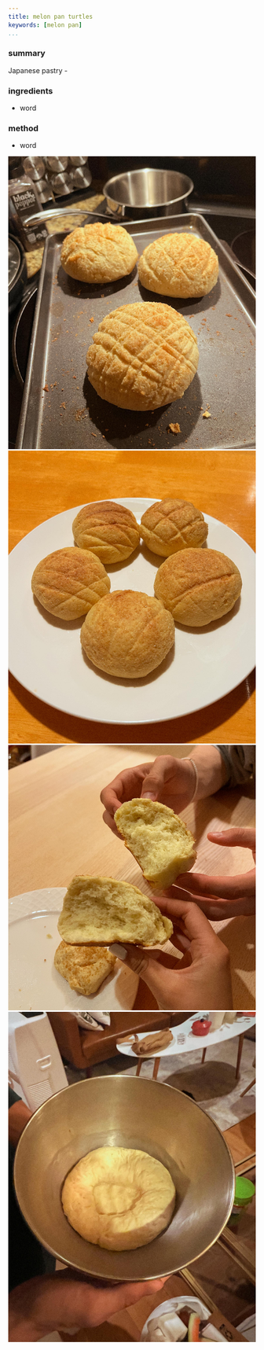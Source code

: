 ```yaml
---
title: melon pan turtles
keywords: [melon pan]
...
```


### summary
Japanese pastry - 

### ingredients
- word

### method
- word

![](img/7.jpg)
![](img/1.jpg)
![](img/5.jpg)
![](img/3.jpg)
